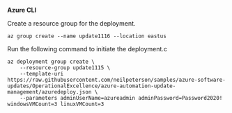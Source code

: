 **Azure CLI**

Create a resource group for the deployment.

```azurecli
az group create --name update1116 --location eastus
```

Run the following command to initiate the deployment.c

```azurecli
az deployment group create \
    --resource-group update1115 \
    --template-uri https://raw.githubusercontent.com/neilpeterson/samples/azure-software-updates/OperationalExcellence/azure-automation-update-management/azuredeploy.json \
    --parameters adminUserName=azureadmin adminPassword=Password2020! windowsVMCount=3 linuxVMCount=3
```